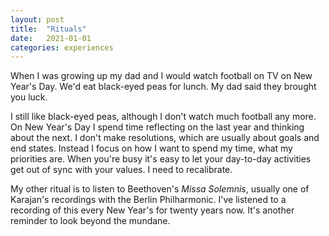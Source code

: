 ```yaml
---
layout: post
title:  "Rituals"
date:   2021-01-01
categories: experiences
---
```


When I was growing up my dad and I would watch football on TV on New Year's Day. We'd eat black-eyed peas for lunch. My dad said they brought you luck.

I still like black-eyed peas, although I don't watch much football any more. On New Year's Day I spend time reflecting on the last year and thinking about the next. I don't make resolutions, which are usually about goals and end states. Instead I focus on how I want to spend my time, what my priorities are. When you're busy it's easy to let your day-to-day activities get out of sync with your values. I need to recalibrate.

My other ritual is to listen to Beethoven's _Missa Solemnis_, usually one of Karajan's recordings with the Berlin Philharmonic. I've listened to a recording of this every New Year's for twenty years now. It's another reminder to look beyond the mundane.